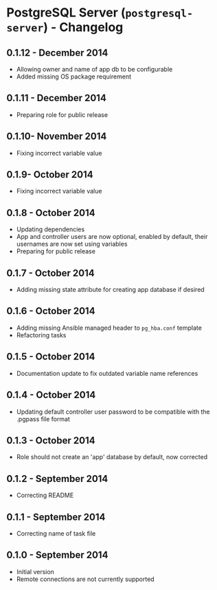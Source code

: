 # PostgreSQL Server (`postgresql-server`) - Changelog

## 0.1.12 - December 2014

* Allowing owner and name of app db to be configurable
* Added missing OS package requirement

## 0.1.11 - December 2014

* Preparing role for public release

## 0.1.10- November 2014

* Fixing incorrect variable value

## 0.1.9- October 2014

* Fixing incorrect variable value

## 0.1.8 - October 2014

* Updating dependencies
* App and controller users are now optional, enabled by default, their usernames are now set using variables
* Preparing for public release

## 0.1.7 - October 2014

* Adding missing state attribute for creating app database if desired

## 0.1.6 - October 2014

* Adding missing Ansible managed header to `pg_hba.conf` template
* Refactoring tasks

## 0.1.5 - October 2014

* Documentation update to fix outdated variable name references

## 0.1.4 - October 2014

* Updating default controller user password to be compatible with the .pgpass file format

## 0.1.3 - October 2014

* Role should not create an 'app' database by default, now corrected

## 0.1.2 - September 2014

* Correcting README

## 0.1.1 - September 2014

* Correcting name of task file

## 0.1.0 - September 2014

* Initial version
* Remote connections are not currently supported
